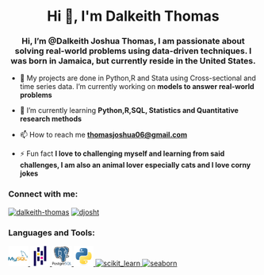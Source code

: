 <h1 align="center">Hi 👋, I'm Dalkeith Thomas</h1>
<h3 align="center">Hi, I’m @Dalkeith Joshua Thomas, I am passionate about solving real-world problems using data-driven techniques. I was born in Jamaica, but currently reside in the United States.</h3>

- 🔭 My projects are done in Python,R and Stata using Cross-sectional and time series data. I’m currently working on **models to answer real-world problems**

- 🌱 I’m currently learning **Python,R,SQL, Statistics and Quantitative research methods**

- 📫 How to reach me **thomasjoshua06@gmail.com**

- ⚡ Fun fact **I love to challenging myself and learning from said challenges, I am also an animal lover especially cats and I love corny jokes**

<h3 align="left">Connect with me:</h3>
<p align="left">
<a href="https://linkedin.com/in/dalkeith-thomas" target="blank"><img align="center" src="https://raw.githubusercontent.com/rahuldkjain/github-profile-readme-generator/master/src/images/icons/Social/linked-in-alt.svg" alt="dalkeith-thomas" height="30" width="40" /></a>
<a href="https://instagram.com/djosht" target="blank"><img align="center" src="https://raw.githubusercontent.com/rahuldkjain/github-profile-readme-generator/master/src/images/icons/Social/instagram.svg" alt="djosht" height="30" width="40" /></a>
</p>

<h3 align="left">Languages and Tools:</h3>
<p align="left"> <a href="https://www.mysql.com/" target="_blank" rel="noreferrer"> <img src="https://raw.githubusercontent.com/devicons/devicon/master/icons/mysql/mysql-original-wordmark.svg" alt="mysql" width="40" height="40"/> </a> <a href="https://pandas.pydata.org/" target="_blank" rel="noreferrer"> <img src="https://raw.githubusercontent.com/devicons/devicon/2ae2a900d2f041da66e950e4d48052658d850630/icons/pandas/pandas-original.svg" alt="pandas" width="40" height="40"/> </a> <a href="https://www.postgresql.org" target="_blank" rel="noreferrer"> <img src="https://raw.githubusercontent.com/devicons/devicon/master/icons/postgresql/postgresql-original-wordmark.svg" alt="postgresql" width="40" height="40"/> </a> <a href="https://www.python.org" target="_blank" rel="noreferrer"> <img src="https://raw.githubusercontent.com/devicons/devicon/master/icons/python/python-original.svg" alt="python" width="40" height="40"/> </a> <a href="https://scikit-learn.org/" target="_blank" rel="noreferrer"> <img src="https://upload.wikimedia.org/wikipedia/commons/0/05/Scikit_learn_logo_small.svg" alt="scikit_learn" width="40" height="40"/> </a> <a href="https://seaborn.pydata.org/" target="_blank" rel="noreferrer"> <img src="https://seaborn.pydata.org/_images/logo-mark-lightbg.svg" alt="seaborn" width="40" height="40"/> </a> </p>

